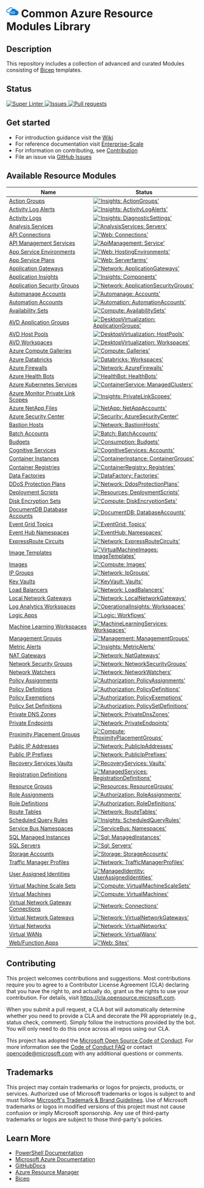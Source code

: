 # ![AzureIcon] Common Azure Resource Modules Library

## Description

This repository includes a collection of advanced and curated Modules consisting of [Bicep][Bicep] templates.

## Status

<a href="https://github.com/Azure/ResourceModules/actions/workflows/linter.yml">
  <img alt="Super Linter" src="https://github.com/Azure/ResourceModules/actions/workflows/linter.yml/badge.svg" />
</a>
<a href="https://github.com/Azure/ResourceModules/issues">
  <img alt="Issues" src="https://img.shields.io/github/issues/Azure/ResourceModules?color=0088ff" />
</a>
<a href="https://github.com/Azure/ResourceModules/pulls">
  <img alt="Pull requests" src="https://img.shields.io/github/issues-pr/Azure/ResourceModules?color=0088ff" />
</a>

## Get started

* For introduction guidance visit the [Wiki](https://github.com/azure/ResourceModules/wiki)
* For reference documentation visit [Enterprise-Scale](https://github.com/azure/enterprise-scale)
* For information on contributing, see [Contribution](<https://github.com/Azure/ResourceModules/wiki#contributing>)
* File an issue via [GitHub Issues](https://github.com/azure/ResourceModules/issues/new/choose)

## Available Resource Modules

| Name | Status |
| - | - |
| [Action Groups](https://github.com/lsnoddy/ResourceModules/tree/main/arm/Microsoft.Insights/actionGroups) | [!['Insights: ActionGroups'](https://github.com/lsnoddy/ResourceModules/actions/workflows/ms.insights.actiongroups.yml/badge.svg)](https://github.com/lsnoddy/ResourceModules/actions/workflows/ms.insights.actiongroups.yml) |
| [Activity Log Alerts](https://github.com/lsnoddy/ResourceModules/tree/main/arm/Microsoft.Insights/activityLogAlerts) | [!['Insights: ActivityLogAlerts'](https://github.com/lsnoddy/ResourceModules/actions/workflows/ms.insights.activitylogalerts.yml/badge.svg)](https://github.com/lsnoddy/ResourceModules/actions/workflows/ms.insights.activitylogalerts.yml) |
| [Activity Logs](https://github.com/lsnoddy/ResourceModules/tree/main/arm/Microsoft.Insights/diagnosticSettings) | [!['Insights: DiagnosticSettings'](https://github.com/lsnoddy/ResourceModules/actions/workflows/ms.insights.diagnosticsettings.yml/badge.svg)](https://github.com/lsnoddy/ResourceModules/actions/workflows/ms.insights.diagnosticsettings.yml) |
| [Analysis Services](https://github.com/lsnoddy/ResourceModules/tree/main/arm/Microsoft.AnalysisServices/servers) | [!['AnalysisServices: Servers'](https://github.com/lsnoddy/ResourceModules/actions/workflows/ms.analysisservices.servers.yml/badge.svg)](https://github.com/lsnoddy/ResourceModules/actions/workflows/ms.analysisservices.servers.yml) |
| [API Connections](https://github.com/lsnoddy/ResourceModules/tree/main/arm/Microsoft.Web/connections) | [!['Web: Connections'](https://github.com/lsnoddy/ResourceModules/actions/workflows/ms.web.connections.yml/badge.svg)](https://github.com/lsnoddy/ResourceModules/actions/workflows/ms.web.connections.yml) |
| [API Management Services](https://github.com/lsnoddy/ResourceModules/tree/main/arm/Microsoft.ApiManagement/service) | [!['ApiManagement: Service'](https://github.com/lsnoddy/ResourceModules/actions/workflows/ms.apimanagement.service.yml/badge.svg)](https://github.com/lsnoddy/ResourceModules/actions/workflows/ms.apimanagement.service.yml) |
| [App Service Environments](https://github.com/lsnoddy/ResourceModules/tree/main/arm/Microsoft.Web/hostingEnvironments) | [!['Web: HostingEnvironments'](https://github.com/lsnoddy/ResourceModules/actions/workflows/ms.web.hostingenvironments.yml/badge.svg)](https://github.com/lsnoddy/ResourceModules/actions/workflows/ms.web.hostingenvironments.yml) |
| [App Service Plans](https://github.com/lsnoddy/ResourceModules/tree/main/arm/Microsoft.Web/serverfarms) | [!['Web: Serverfarms'](https://github.com/lsnoddy/ResourceModules/actions/workflows/ms.web.serverfarms.yml/badge.svg)](https://github.com/lsnoddy/ResourceModules/actions/workflows/ms.web.serverfarms.yml) |
| [Application Gateways](https://github.com/lsnoddy/ResourceModules/tree/main/arm/Microsoft.Network/applicationGateways) | [!['Network: ApplicationGateways'](https://github.com/lsnoddy/ResourceModules/actions/workflows/ms.network.applicationgateways.yml/badge.svg)](https://github.com/lsnoddy/ResourceModules/actions/workflows/ms.network.applicationgateways.yml) |
| [Application Insights](https://github.com/lsnoddy/ResourceModules/tree/main/arm/Microsoft.Insights/components) | [!['Insights: Components'](https://github.com/lsnoddy/ResourceModules/actions/workflows/ms.insights.components.yml/badge.svg)](https://github.com/lsnoddy/ResourceModules/actions/workflows/ms.insights.components.yml) |
| [Application Security Groups](https://github.com/lsnoddy/ResourceModules/tree/main/arm/Microsoft.Network/applicationSecurityGroups) | [!['Network: ApplicationSecurityGroups'](https://github.com/lsnoddy/ResourceModules/actions/workflows/ms.network.applicationsecuritygroups.yml/badge.svg)](https://github.com/lsnoddy/ResourceModules/actions/workflows/ms.network.applicationsecuritygroups.yml) |
| [Automanage Accounts](https://github.com/lsnoddy/ResourceModules/tree/main/arm/Microsoft.Automanage/accounts) | [!['Automanage: Accounts'](https://github.com/lsnoddy/ResourceModules/actions/workflows/ms.automanage.accounts.yml/badge.svg)](https://github.com/lsnoddy/ResourceModules/actions/workflows/ms.automanage.accounts.yml) |
| [Automation Accounts](https://github.com/lsnoddy/ResourceModules/tree/main/arm/Microsoft.Automation/automationAccounts) | [!['Automation: AutomationAccounts'](https://github.com/lsnoddy/ResourceModules/actions/workflows/ms.automation.automationaccounts.yml/badge.svg)](https://github.com/lsnoddy/ResourceModules/actions/workflows/ms.automation.automationaccounts.yml) |
| [Availability Sets](https://github.com/lsnoddy/ResourceModules/tree/main/arm/Microsoft.Compute/availabilitySets) | [!['Compute: AvailabilitySets'](https://github.com/lsnoddy/ResourceModules/actions/workflows/ms.compute.availabilitysets.yml/badge.svg)](https://github.com/lsnoddy/ResourceModules/actions/workflows/ms.compute.availabilitysets.yml) |
| [AVD Application Groups](https://github.com/lsnoddy/ResourceModules/tree/main/arm/Microsoft.DesktopVirtualization/applicationgroups) | [!['DesktopVirtualization: ApplicationGroups'](https://github.com/lsnoddy/ResourceModules/actions/workflows/ms.desktopvirtualization.applicationgroups.yml/badge.svg)](https://github.com/lsnoddy/ResourceModules/actions/workflows/ms.desktopvirtualization.applicationgroups.yml) |
| [AVD Host Pools](https://github.com/lsnoddy/ResourceModules/tree/main/arm/Microsoft.DesktopVirtualization/hostpools) | [!['DesktopVirtualization: HostPools'](https://github.com/lsnoddy/ResourceModules/actions/workflows/ms.desktopvirtualization.hostpools.yml/badge.svg)](https://github.com/lsnoddy/ResourceModules/actions/workflows/ms.desktopvirtualization.hostpools.yml) |
| [AVD Workspaces](https://github.com/lsnoddy/ResourceModules/tree/main/arm/Microsoft.DesktopVirtualization/workspaces) | [!['DesktopVirtualization: Workspaces'](https://github.com/lsnoddy/ResourceModules/actions/workflows/ms.desktopvirtualization.workspaces.yml/badge.svg)](https://github.com/lsnoddy/ResourceModules/actions/workflows/ms.desktopvirtualization.workspaces.yml) |
| [Azure Compute Galleries](https://github.com/lsnoddy/ResourceModules/tree/main/arm/Microsoft.Compute/galleries) | [!['Compute: Galleries'](https://github.com/lsnoddy/ResourceModules/actions/workflows/ms.compute.galleries.yml/badge.svg)](https://github.com/lsnoddy/ResourceModules/actions/workflows/ms.compute.galleries.yml) |
| [Azure Databricks](https://github.com/lsnoddy/ResourceModules/tree/main/arm/Microsoft.Databricks/workspaces) | [!['Databricks: Workspaces'](https://github.com/lsnoddy/ResourceModules/actions/workflows/ms.databricks.workspaces.yml/badge.svg)](https://github.com/lsnoddy/ResourceModules/actions/workflows/ms.databricks.workspaces.yml) |
| [Azure Firewalls](https://github.com/lsnoddy/ResourceModules/tree/main/arm/Microsoft.Network/azureFirewalls) | [!['Network: AzureFirewalls'](https://github.com/lsnoddy/ResourceModules/actions/workflows/ms.network.azurefirewalls.yml/badge.svg)](https://github.com/lsnoddy/ResourceModules/actions/workflows/ms.network.azurefirewalls.yml) |
| [Azure Health Bots](https://github.com/lsnoddy/ResourceModules/tree/main/arm/Microsoft.HealthBot/healthBots) | [!['HealthBot: HealthBots'](https://github.com/lsnoddy/ResourceModules/actions/workflows/ms.healthbot.healthbots.yml/badge.svg)](https://github.com/lsnoddy/ResourceModules/actions/workflows/ms.healthbot.healthbots.yml) |
| [Azure Kubernetes Services](https://github.com/lsnoddy/ResourceModules/tree/main/arm/Microsoft.ContainerService/managedClusters) | [!['ContainerService: ManagedClusters'](https://github.com/lsnoddy/ResourceModules/actions/workflows/ms.containerservice.managedclusters.yml/badge.svg)](https://github.com/lsnoddy/ResourceModules/actions/workflows/ms.containerservice.managedclusters.yml) |
| [Azure Monitor Private Link Scopes](https://github.com/lsnoddy/ResourceModules/tree/main/arm/Microsoft.Insights/privateLinkScopes) | [!['Insights: PrivateLinkScopes'](https://github.com/lsnoddy/ResourceModules/actions/workflows/ms.insights.privatelinkscopes.yml/badge.svg)](https://github.com/lsnoddy/ResourceModules/actions/workflows/ms.insights.privatelinkscopes.yml) |
| [Azure NetApp Files](https://github.com/lsnoddy/ResourceModules/tree/main/arm/Microsoft.NetApp/netAppAccounts) | [!['NetApp: NetAppAccounts'](https://github.com/lsnoddy/ResourceModules/actions/workflows/ms.netapp.netappaccounts.yml/badge.svg)](https://github.com/lsnoddy/ResourceModules/actions/workflows/ms.netapp.netappaccounts.yml) |
| [Azure Security Center](https://github.com/lsnoddy/ResourceModules/tree/main/arm/Microsoft.Security/azureSecurityCenter) | [!['Security: AzureSecurityCenter'](https://github.com/lsnoddy/ResourceModules/actions/workflows/ms.security.azuresecuritycenter.yml/badge.svg)](https://github.com/lsnoddy/ResourceModules/actions/workflows/ms.security.azuresecuritycenter.yml) |
| [Bastion Hosts](https://github.com/lsnoddy/ResourceModules/tree/main/arm/Microsoft.Network/bastionHosts) | [!['Network: BastionHosts'](https://github.com/lsnoddy/ResourceModules/actions/workflows/ms.network.bastionhosts.yml/badge.svg)](https://github.com/lsnoddy/ResourceModules/actions/workflows/ms.network.bastionhosts.yml) |
| [Batch Accounts](https://github.com/lsnoddy/ResourceModules/tree/main/arm/Microsoft.Batch/batchAccounts) | [!['Batch: BatchAccounts'](https://github.com/lsnoddy/ResourceModules/actions/workflows/ms.batch.batchaccounts.yml/badge.svg)](https://github.com/lsnoddy/ResourceModules/actions/workflows/ms.batch.batchaccounts.yml) |
| [Budgets](https://github.com/lsnoddy/ResourceModules/tree/main/arm/Microsoft.Consumption/budgets) | [!['Consumption: Budgets'](https://github.com/lsnoddy/ResourceModules/actions/workflows/ms.consumption.budgets.yml/badge.svg)](https://github.com/lsnoddy/ResourceModules/actions/workflows/ms.consumption.budgets.yml) |
| [Cognitive Services](https://github.com/lsnoddy/ResourceModules/tree/main/arm/Microsoft.CognitiveServices/accounts) | [!['CognitiveServices: Accounts'](https://github.com/lsnoddy/ResourceModules/actions/workflows/ms.cognitiveservices.accounts.yml/badge.svg)](https://github.com/lsnoddy/ResourceModules/actions/workflows/ms.cognitiveservices.accounts.yml) |
| [Container Instances](https://github.com/lsnoddy/ResourceModules/tree/main/arm/Microsoft.ContainerInstance/containerGroups) | [!['ContainerInstance: ContainerGroups'](https://github.com/lsnoddy/ResourceModules/actions/workflows/ms.containerinstance.containergroups.yml/badge.svg)](https://github.com/lsnoddy/ResourceModules/actions/workflows/ms.containerinstance.containergroups.yml) |
| [Container Registries](https://github.com/lsnoddy/ResourceModules/tree/main/arm/Microsoft.ContainerRegistry/registries) | [!['ContainerRegistry: Registries'](https://github.com/lsnoddy/ResourceModules/actions/workflows/ms.containerregistry.registries.yml/badge.svg)](https://github.com/lsnoddy/ResourceModules/actions/workflows/ms.containerregistry.registries.yml) |
| [Data Factories](https://github.com/lsnoddy/ResourceModules/tree/main/arm/Microsoft.DataFactory/factories) | [!['DataFactory: Factories'](https://github.com/lsnoddy/ResourceModules/actions/workflows/ms.datafactory.factories.yml/badge.svg)](https://github.com/lsnoddy/ResourceModules/actions/workflows/ms.datafactory.factories.yml) |
| [DDoS Protection Plans](https://github.com/lsnoddy/ResourceModules/tree/main/arm/Microsoft.Network/ddosProtectionPlans) | [!['Network: DdosProtectionPlans'](https://github.com/lsnoddy/ResourceModules/actions/workflows/ms.network.ddosprotectionplans.yml/badge.svg)](https://github.com/lsnoddy/ResourceModules/actions/workflows/ms.network.ddosprotectionplans.yml) |
| [Deployment Scripts](https://github.com/lsnoddy/ResourceModules/tree/main/arm/Microsoft.Resources/deploymentScripts) | [!['Resources: DeploymentScripts'](https://github.com/lsnoddy/ResourceModules/actions/workflows/ms.resources.deploymentscripts.yml/badge.svg)](https://github.com/lsnoddy/ResourceModules/actions/workflows/ms.resources.deploymentscripts.yml) |
| [Disk Encryption Sets](https://github.com/lsnoddy/ResourceModules/tree/main/arm/Microsoft.Compute/diskEncryptionSets) | [!['Compute: DiskEncryptionSets'](https://github.com/lsnoddy/ResourceModules/actions/workflows/ms.compute.diskencryptionsets.yml/badge.svg)](https://github.com/lsnoddy/ResourceModules/actions/workflows/ms.compute.diskencryptionsets.yml) |
| [DocumentDB Database Accounts](https://github.com/lsnoddy/ResourceModules/tree/main/arm/Microsoft.DocumentDB/databaseAccounts) | [!['DocumentDB: DatabaseAccounts'](https://github.com/lsnoddy/ResourceModules/actions/workflows/ms.documentdb.databaseaccounts.yml/badge.svg)](https://github.com/lsnoddy/ResourceModules/actions/workflows/ms.documentdb.databaseaccounts.yml) |
| [Event Grid Topics](https://github.com/lsnoddy/ResourceModules/tree/main/arm/Microsoft.EventGrid/topics) | [!['EventGrid: Topics'](https://github.com/lsnoddy/ResourceModules/actions/workflows/ms.eventgrid.topics.yml/badge.svg)](https://github.com/lsnoddy/ResourceModules/actions/workflows/ms.eventgrid.topics.yml) |
| [Event Hub Namespaces](https://github.com/lsnoddy/ResourceModules/tree/main/arm/Microsoft.EventHub/namespaces) | [!['EventHub: Namespaces'](https://github.com/lsnoddy/ResourceModules/actions/workflows/ms.eventhub.namespaces.yml/badge.svg)](https://github.com/lsnoddy/ResourceModules/actions/workflows/ms.eventhub.namespaces.yml) |
| [ExpressRoute Circuits](https://github.com/lsnoddy/ResourceModules/tree/main/arm/Microsoft.Network/expressRouteCircuits) | [!['Network: ExpressRouteCircuits'](https://github.com/lsnoddy/ResourceModules/actions/workflows/ms.network.expressroutecircuits.yml/badge.svg)](https://github.com/lsnoddy/ResourceModules/actions/workflows/ms.network.expressroutecircuits.yml) |
| [Image Templates](https://github.com/lsnoddy/ResourceModules/tree/main/arm/Microsoft.VirtualMachineImages/imageTemplates) | [!['VirtualMachineImages: ImageTemplates'](https://github.com/lsnoddy/ResourceModules/actions/workflows/ms.virtualmachineimages.imagetemplates.yml/badge.svg)](https://github.com/lsnoddy/ResourceModules/actions/workflows/ms.virtualmachineimages.imagetemplates.yml) |
| [Images](https://github.com/lsnoddy/ResourceModules/tree/main/arm/Microsoft.Compute/images) | [!['Compute: Images'](https://github.com/lsnoddy/ResourceModules/actions/workflows/ms.compute.images.yml/badge.svg)](https://github.com/lsnoddy/ResourceModules/actions/workflows/ms.compute.images.yml) |
| [IP Groups](https://github.com/lsnoddy/ResourceModules/tree/main/arm/Microsoft.Network/ipGroups) | [!['Network: IpGroups'](https://github.com/lsnoddy/ResourceModules/actions/workflows/ms.network.ipgroups.yml/badge.svg)](https://github.com/lsnoddy/ResourceModules/actions/workflows/ms.network.ipgroups.yml) |
| [Key Vaults](https://github.com/lsnoddy/ResourceModules/tree/main/arm/Microsoft.KeyVault/vaults) | [!['KeyVault: Vaults'](https://github.com/lsnoddy/ResourceModules/actions/workflows/ms.keyvault.vaults.yml/badge.svg)](https://github.com/lsnoddy/ResourceModules/actions/workflows/ms.keyvault.vaults.yml) |
| [Load Balancers](https://github.com/lsnoddy/ResourceModules/tree/main/arm/Microsoft.Network/loadBalancers) | [!['Network: LoadBalancers'](https://github.com/lsnoddy/ResourceModules/actions/workflows/ms.network.loadbalancers.yml/badge.svg)](https://github.com/lsnoddy/ResourceModules/actions/workflows/ms.network.loadbalancers.yml) |
| [Local Network Gateways](https://github.com/lsnoddy/ResourceModules/tree/main/arm/Microsoft.Network/localNetworkGateways) | [!['Network: LocalNetworkGateways'](https://github.com/lsnoddy/ResourceModules/actions/workflows/ms.network.localnetworkgateways.yml/badge.svg)](https://github.com/lsnoddy/ResourceModules/actions/workflows/ms.network.localnetworkgateways.yml) |
| [Log Analytics Workspaces](https://github.com/lsnoddy/ResourceModules/tree/main/arm/Microsoft.OperationalInsights/workspaces) | [!['OperationalInsights: Workspaces'](https://github.com/lsnoddy/ResourceModules/actions/workflows/ms.operationalinsights.workspaces.yml/badge.svg)](https://github.com/lsnoddy/ResourceModules/actions/workflows/ms.operationalinsights.workspaces.yml) |
| [Logic Apps](https://github.com/lsnoddy/ResourceModules/tree/main/arm/Microsoft.Logic/workflows) | [!['Logic: Workflows'](https://github.com/lsnoddy/ResourceModules/actions/workflows/ms.logic.workflows.yml/badge.svg)](https://github.com/lsnoddy/ResourceModules/actions/workflows/ms.logic.workflows.yml) |
| [Machine Learning Workspaces](https://github.com/lsnoddy/ResourceModules/tree/main/arm/Microsoft.MachineLearningServices/workspaces) | [!['MachineLearningServices: Workspaces'](https://github.com/lsnoddy/ResourceModules/actions/workflows/ms.machinelearningservices.workspaces.yml/badge.svg)](https://github.com/lsnoddy/ResourceModules/actions/workflows/ms.machinelearningservices.workspaces.yml) |
| [Management Groups](https://github.com/lsnoddy/ResourceModules/tree/main/arm/Microsoft.Management/managementGroups) | [!['Management: ManagementGroups'](https://github.com/lsnoddy/ResourceModules/actions/workflows/ms.management.managementgroups.yml/badge.svg)](https://github.com/lsnoddy/ResourceModules/actions/workflows/ms.management.managementgroups.yml) |
| [Metric Alerts](https://github.com/lsnoddy/ResourceModules/tree/main/arm/Microsoft.Insights/metricAlerts) | [!['Insights: MetricAlerts'](https://github.com/lsnoddy/ResourceModules/actions/workflows/ms.insights.metricalerts.yml/badge.svg)](https://github.com/lsnoddy/ResourceModules/actions/workflows/ms.insights.metricalerts.yml) |
| [NAT Gateways](https://github.com/lsnoddy/ResourceModules/tree/main/arm/Microsoft.Network/natGateways) | [!['Network: NatGateways'](https://github.com/lsnoddy/ResourceModules/actions/workflows/ms.network.natgateways.yml/badge.svg)](https://github.com/lsnoddy/ResourceModules/actions/workflows/ms.network.natgateways.yml) |
| [Network Security Groups](https://github.com/lsnoddy/ResourceModules/tree/main/arm/Microsoft.Network/networkSecurityGroups) | [!['Network: NetworkSecurityGroups'](https://github.com/lsnoddy/ResourceModules/actions/workflows/ms.network.networksecuritygroups.yml/badge.svg)](https://github.com/lsnoddy/ResourceModules/actions/workflows/ms.network.networksecuritygroups.yml) |
| [Network Watchers](https://github.com/lsnoddy/ResourceModules/tree/main/arm/Microsoft.Network/networkWatchers) | [!['Network: NetworkWatchers'](https://github.com/lsnoddy/ResourceModules/actions/workflows/ms.network.networkwatchers.yml/badge.svg)](https://github.com/lsnoddy/ResourceModules/actions/workflows/ms.network.networkwatchers.yml) |
| [Policy Assignments](https://github.com/lsnoddy/ResourceModules/tree/main/arm/Microsoft.Authorization/policyAssignments) | [!['Authorization: PolicyAssignments'](https://github.com/lsnoddy/ResourceModules/actions/workflows/ms.authorization.policyassignments.yml/badge.svg)](https://github.com/lsnoddy/ResourceModules/actions/workflows/ms.authorization.policyassignments.yml) |
| [Policy Definitions](https://github.com/lsnoddy/ResourceModules/tree/main/arm/Microsoft.Authorization/policyDefinitions) | [!['Authorization: PolicyDefinitions'](https://github.com/lsnoddy/ResourceModules/actions/workflows/ms.authorization.policydefinitions.yml/badge.svg)](https://github.com/lsnoddy/ResourceModules/actions/workflows/ms.authorization.policydefinitions.yml) |
| [Policy Exemptions](https://github.com/lsnoddy/ResourceModules/tree/main/arm/Microsoft.Authorization/policyExemptions) | [!['Authorization: PolicyExemptions'](https://github.com/lsnoddy/ResourceModules/actions/workflows/ms.authorization.policyexemptions.yml/badge.svg)](https://github.com/lsnoddy/ResourceModules/actions/workflows/ms.authorization.policyexemptions.yml) |
| [Policy Set Definitions](https://github.com/lsnoddy/ResourceModules/tree/main/arm/Microsoft.Authorization/policySetDefinitions) | [!['Authorization: PolicySetDefinitions'](https://github.com/lsnoddy/ResourceModules/actions/workflows/ms.authorization.policysetdefinitions.yml/badge.svg)](https://github.com/lsnoddy/ResourceModules/actions/workflows/ms.authorization.policysetdefinitions.yml) |
| [Private DNS Zones](https://github.com/lsnoddy/ResourceModules/tree/main/arm/Microsoft.Network/privateDnsZones) | [!['Network: PrivateDnsZones'](https://github.com/lsnoddy/ResourceModules/actions/workflows/ms.network.privatednszones.yml/badge.svg)](https://github.com/lsnoddy/ResourceModules/actions/workflows/ms.network.privatednszones.yml) |
| [Private Endpoints](https://github.com/lsnoddy/ResourceModules/tree/main/arm/Microsoft.Network/privateEndpoints) | [!['Network: PrivateEndpoints'](https://github.com/lsnoddy/ResourceModules/actions/workflows/ms.network.privateendpoints.yml/badge.svg)](https://github.com/lsnoddy/ResourceModules/actions/workflows/ms.network.privateendpoints.yml) |
| [Proximity Placement Groups](https://github.com/lsnoddy/ResourceModules/tree/main/arm/Microsoft.Compute/proximityPlacementGroups) | [!['Compute: ProximityPlacementGroups'](https://github.com/lsnoddy/ResourceModules/actions/workflows/ms.compute.proximityplacementgroups.yml/badge.svg)](https://github.com/lsnoddy/ResourceModules/actions/workflows/ms.compute.proximityplacementgroups.yml) |
| [Public IP Addresses](https://github.com/lsnoddy/ResourceModules/tree/main/arm/Microsoft.Network/publicIPAddresses) | [!['Network: PublicIpAddresses'](https://github.com/lsnoddy/ResourceModules/actions/workflows/ms.network.publicipaddresses.yml/badge.svg)](https://github.com/lsnoddy/ResourceModules/actions/workflows/ms.network.publicipaddresses.yml) |
| [Public IP Prefixes](https://github.com/lsnoddy/ResourceModules/tree/main/arm/Microsoft.Network/publicIPPrefixes) | [!['Network: PublicIpPrefixes'](https://github.com/lsnoddy/ResourceModules/actions/workflows/ms.network.publicipprefixes.yml/badge.svg)](https://github.com/lsnoddy/ResourceModules/actions/workflows/ms.network.publicipprefixes.yml) |
| [Recovery Services Vaults](https://github.com/lsnoddy/ResourceModules/tree/main/arm/Microsoft.RecoveryServices/vaults) | [!['RecoveryServices: Vaults'](https://github.com/lsnoddy/ResourceModules/actions/workflows/ms.recoveryservices.vaults.yml/badge.svg)](https://github.com/lsnoddy/ResourceModules/actions/workflows/ms.recoveryservices.vaults.yml) |
| [Registration Definitions](https://github.com/lsnoddy/ResourceModules/tree/main/arm/Microsoft.ManagedServices/registrationDefinitions) | [!['ManagedServices: RegistrationDefinitions'](https://github.com/lsnoddy/ResourceModules/actions/workflows/ms.managedservices.registrationdefinitions.yml/badge.svg)](https://github.com/lsnoddy/ResourceModules/actions/workflows/ms.managedservices.registrationdefinitions.yml) |
| [Resource Groups](https://github.com/lsnoddy/ResourceModules/tree/main/arm/Microsoft.Resources/resourceGroups) | [!['Resources: ResourceGroups'](https://github.com/lsnoddy/ResourceModules/actions/workflows/ms.resources.resourcegroups.yml/badge.svg)](https://github.com/lsnoddy/ResourceModules/actions/workflows/ms.resources.resourcegroups.yml) |
| [Role Assignments](https://github.com/lsnoddy/ResourceModules/tree/main/arm/Microsoft.Authorization/roleAssignments) | [!['Authorization: RoleAssignments'](https://github.com/lsnoddy/ResourceModules/actions/workflows/ms.authorization.roleassignments.yml/badge.svg)](https://github.com/lsnoddy/ResourceModules/actions/workflows/ms.authorization.roleassignments.yml) |
| [Role Definitions](https://github.com/lsnoddy/ResourceModules/tree/main/arm/Microsoft.Authorization/roleDefinitions) | [!['Authorization: RoleDefinitions'](https://github.com/lsnoddy/ResourceModules/actions/workflows/ms.authorization.roledefinitions.yml/badge.svg)](https://github.com/lsnoddy/ResourceModules/actions/workflows/ms.authorization.roledefinitions.yml) |
| [Route Tables](https://github.com/lsnoddy/ResourceModules/tree/main/arm/Microsoft.Network/routeTables) | [!['Network: RouteTables'](https://github.com/lsnoddy/ResourceModules/actions/workflows/ms.network.routetables.yml/badge.svg)](https://github.com/lsnoddy/ResourceModules/actions/workflows/ms.network.routetables.yml) |
| [Scheduled Query Rules](https://github.com/lsnoddy/ResourceModules/tree/main/arm/Microsoft.Insights/scheduledQueryRules) | [!['Insights: ScheduledQueryRules'](https://github.com/lsnoddy/ResourceModules/actions/workflows/ms.insights.scheduledqueryrules.yml/badge.svg)](https://github.com/lsnoddy/ResourceModules/actions/workflows/ms.insights.scheduledqueryrules.yml) |
| [Service Bus Namespaces](https://github.com/lsnoddy/ResourceModules/tree/main/arm/Microsoft.ServiceBus/namespaces) | [!['ServiceBus: Namespaces'](https://github.com/lsnoddy/ResourceModules/actions/workflows/ms.servicebus.namespaces.yml/badge.svg)](https://github.com/lsnoddy/ResourceModules/actions/workflows/ms.servicebus.namespaces.yml) |
| [SQL Managed Instances](https://github.com/lsnoddy/ResourceModules/tree/main/arm/Microsoft.Sql/managedInstances) | [!['Sql: ManagedInstances'](https://github.com/lsnoddy/ResourceModules/actions/workflows/ms.sql.managedinstances.yml/badge.svg)](https://github.com/lsnoddy/ResourceModules/actions/workflows/ms.sql.managedinstances.yml) |
| [SQL Servers](https://github.com/lsnoddy/ResourceModules/tree/main/arm/Microsoft.Sql/servers) | [!['Sql: Servers'](https://github.com/lsnoddy/ResourceModules/actions/workflows/ms.sql.servers.yml/badge.svg)](https://github.com/lsnoddy/ResourceModules/actions/workflows/ms.sql.servers.yml) |
| [Storage Accounts](https://github.com/lsnoddy/ResourceModules/tree/main/arm/Microsoft.Storage/storageAccounts) | [!['Storage: StorageAccounts'](https://github.com/lsnoddy/ResourceModules/actions/workflows/ms.storage.storageaccounts.yml/badge.svg)](https://github.com/lsnoddy/ResourceModules/actions/workflows/ms.storage.storageaccounts.yml) |
| [Traffic Manager Profiles](https://github.com/lsnoddy/ResourceModules/tree/main/arm/Microsoft.Network/trafficmanagerprofiles) | [!['Network: TrafficManagerProfiles'](https://github.com/lsnoddy/ResourceModules/actions/workflows/ms.network.trafficmanagerprofiles.yml/badge.svg)](https://github.com/lsnoddy/ResourceModules/actions/workflows/ms.network.trafficmanagerprofiles.yml) |
| [User Assigned Identities](https://github.com/lsnoddy/ResourceModules/tree/main/arm/Microsoft.ManagedIdentity/userAssignedIdentities) | [!['ManagedIdentity: UserAssignedIdentities'](https://github.com/lsnoddy/ResourceModules/actions/workflows/ms.managedidentity.userassignedidentities.yml/badge.svg)](https://github.com/lsnoddy/ResourceModules/actions/workflows/ms.managedidentity.userassignedidentities.yml) |
| [Virtual Machine Scale Sets](https://github.com/lsnoddy/ResourceModules/tree/main/arm/Microsoft.Compute/virtualMachineScaleSets) | [!['Compute: VirtualMachineScaleSets'](https://github.com/lsnoddy/ResourceModules/actions/workflows/ms.compute.virtualmachinescalesets.yml/badge.svg)](https://github.com/lsnoddy/ResourceModules/actions/workflows/ms.compute.virtualmachinescalesets.yml) |
| [Virtual Machines](https://github.com/lsnoddy/ResourceModules/tree/main/arm/Microsoft.Compute/virtualMachines) | [!['Compute: VirtualMachines'](https://github.com/lsnoddy/ResourceModules/actions/workflows/ms.compute.virtualmachines.yml/badge.svg)](https://github.com/lsnoddy/ResourceModules/actions/workflows/ms.compute.virtualmachines.yml) |
| [Virtual Network Gateway Connections](https://github.com/lsnoddy/ResourceModules/tree/main/arm/Microsoft.Network/connections) | [!['Network: Connections'](https://github.com/lsnoddy/ResourceModules/actions/workflows/ms.network.connections.yml/badge.svg)](https://github.com/lsnoddy/ResourceModules/actions/workflows/ms.network.connections.yml) |
| [Virtual Network Gateways](https://github.com/lsnoddy/ResourceModules/tree/main/arm/Microsoft.Network/virtualNetworkGateways) | [!['Network: VirtualNetworkGateways'](https://github.com/lsnoddy/ResourceModules/actions/workflows/ms.network.virtualnetworkgateways.yml/badge.svg)](https://github.com/lsnoddy/ResourceModules/actions/workflows/ms.network.virtualnetworkgateways.yml) |
| [Virtual Networks](https://github.com/lsnoddy/ResourceModules/tree/main/arm/Microsoft.Network/virtualNetworks) | [!['Network: VirtualNetworks'](https://github.com/lsnoddy/ResourceModules/actions/workflows/ms.network.virtualnetworks.yml/badge.svg)](https://github.com/lsnoddy/ResourceModules/actions/workflows/ms.network.virtualnetworks.yml) |
| [Virtual WANs](https://github.com/lsnoddy/ResourceModules/tree/main/arm/Microsoft.Network/virtualWans) | [!['Network: VirtualWans'](https://github.com/lsnoddy/ResourceModules/actions/workflows/ms.network.virtualwans.yml/badge.svg)](https://github.com/lsnoddy/ResourceModules/actions/workflows/ms.network.virtualwans.yml) |
| [Web/Function Apps](https://github.com/lsnoddy/ResourceModules/tree/main/arm/Microsoft.Web/sites) | [!['Web: Sites'](https://github.com/lsnoddy/ResourceModules/actions/workflows/ms.web.sites.yml/badge.svg)](https://github.com/lsnoddy/ResourceModules/actions/workflows/ms.web.sites.yml) |

<!-- ## Contributors

Contributors names and contact info

* [@segraef](<https://twitter.com/segraef>)

-->

## Contributing

This project welcomes contributions and suggestions.  Most contributions require you to agree to a Contributor License Agreement (CLA) declaring that you have the right to, and actually do, grant us the rights to use your contribution. For details, visit <https://cla.opensource.microsoft.com>.

When you submit a pull request, a CLA bot will automatically determine whether you need to provide a CLA and decorate the PR appropriately (e.g., status check, comment). Simply follow the instructions provided by the bot. You will only need to do this once across all repos using our CLA.

This project has adopted the [Microsoft Open Source Code of Conduct](https://opensource.microsoft.com/codeofconduct/).
For more information see the [Code of Conduct FAQ](https://opensource.microsoft.com/codeofconduct/faq/) or contact [opencode@microsoft.com](mailto:opencode@microsoft.com) with any additional questions or comments.

## Trademarks

This project may contain trademarks or logos for projects, products, or services. Authorized use of Microsoft trademarks or logos is subject to and must follow
[Microsoft's Trademark & Brand Guidelines](https://www.microsoft.com/en-us/legal/intellectualproperty/trademarks/usage/general).
Use of Microsoft trademarks or logos in modified versions of this project must not cause confusion or imply Microsoft sponsorship.
Any use of third-party trademarks or logos are subject to those third-party's policies.

## Learn More

* [PowerShell Documentation][PowerShellDocs]
* [Microsoft Azure Documentation][MicrosoftAzureDocs]
* [GitHubDocs][GitHubDocs]
* [Azure Resource Manager][AzureResourceManager]
* [Bicep][Bicep]

<!-- References -->

<!-- Local -->
[Wiki]: <https://github.com/Azure/Modules/wiki>
[ProjectSetup]: <https://docs.github.com/en/communities/setting-up-your-project-for-healthy-contributions>
[GitHubDocs]: <https://docs.github.com/>
[AzureDevOpsDocs]: <https://docs.microsoft.com/en-us/azure/devops/?view=azure-devops>
[GitHubIssues]: <https://github.com/Azure/Modules/issues>
[Contributing]: CONTRIBUTING.md
[AzureIcon]: docs/media/MicrosoftAzure-32px.png
[PowershellIcon]: docs/media/MicrosoftPowerShellCore-32px.png
[BashIcon]: docs/media/Bash_Logo_black_and_white_icon_only-32px.svg.png

<!-- External -->
[Bicep]: <https://github.com/Azure/bicep>
[Az]: <https://img.shields.io/powershellgallery/v/Az.svg?style=flat-square&label=Az>
[AzGallery]: <https://www.powershellgallery.com/packages/Az/>
[PowerShellCore]: <https://github.com/PowerShell/PowerShell/releases/latest>
[InstallAzPs]: <https://docs.microsoft.com/en-us/powershell/azure/install-az-ps>
[AzureResourceManager]: <https://docs.microsoft.com/en-us/azure/azure-resource-manager/management/overview>
[TemplateSpecs]: <https://docs.microsoft.com/en-us/azure/azure-resource-manager/templates/template-specs>

[ESLZ]: <https://github.com/Azure/Enterprise-Scale>
[AzureSecurityBenchmark]: <https://docs.microsoft.com/en-us/azure/cloud-adoption-framework/ready/enterprise-scale/security-governance-and-compliance#azure-security-benchmark>
[ESLZWorkloadTemplatesLibrary]: <https://github.com/Azure/Enterprise-Scale/tree/main/workloads>

<!-- Docs -->
[MicrosoftAzureDocs]: <https://docs.microsoft.com/en-us/azure/>
[PowerShellDocs]: <https://docs.microsoft.com/en-us/powershell/>

